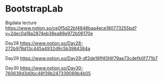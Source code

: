 # BootstrapLab
 
Bigdata lecture https://www.notion.so/ce0f5d22bf4848baa4ece180773255bd?v=2dec0a18a2874eb38ea88e972b06170e

Day28 https://www.notion.so/Day28-272b978d13c445a4932d9c5b3984384a

Day29 https://www.notion.so/Day29-df2de16ff45f4f79ae73cdefb0f771b7

Day30 https://www.notion.so/Day30-760639d3d0bc48f39b247339089b4b05
